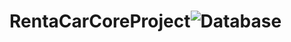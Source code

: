 # RentaCarCoreProject![Database](https://user-images.githubusercontent.com/89027698/184506341-437edf19-1286-46ca-934a-146e46312b84.PNG)
